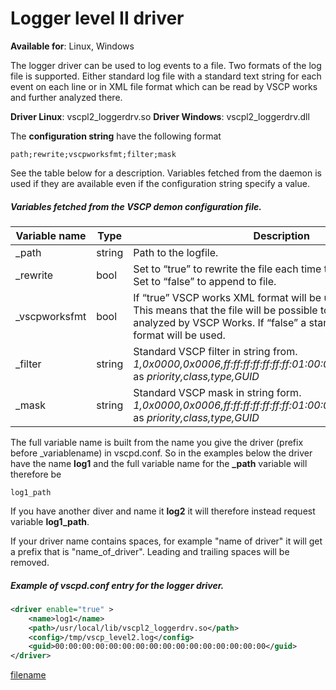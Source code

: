 # Logger level II driver

**Available for**: Linux, Windows

The logger driver can be used to log events to a file. Two formats of the log file is supported. Either standard log file with a standard text string for each event on each line or in XML file format which can be read by VSCP works and further analyzed there.

**Driver Linux**: vscpl2_loggerdrv.so
**Driver Windows**: vscpl2_loggerdrv.dll

The **configuration string** have the following format

    path;rewrite;vscpworksfmt;filter;mask

See the table below for a description. Variables fetched from the daemon is used if they are available even if the configuration string specify a value.

##### Variables fetched from the VSCP demon configuration file.

 | Variable name | Type   | Description  | 
 | ------------- | ----   | -----------  | 
 | _path         | string | Path to the logfile.                                                                                                                                                                                               | 
 | _rewrite      | bool   | Set to “true” to rewrite the file each time the driver is started. Set to “false” to append to file.                                                                                                       | 
 | _vscpworksfmt | bool   | If “true” VSCP works XML format will be used for the log file. This means that the file will be possible to read and further analyzed by VSCP Works. If “false” a standard text based format will be used. | 
 | _filter       | string | Standard VSCP filter in string from. *1,0x0000,0x0006,ff:ff:ff:ff:ff:ff:ff:01:00:00:00:00:00:00:00:00* as *priority,class,type,GUID*                                                                           | 
 | _mask         | string | Standard VSCP mask in string form. *1,0x0000,0x0006,ff:ff:ff:ff:ff:ff:ff:01:00:00:00:00:00:00:00:00* as *priority,class,type,GUID*                                                                             | 

The full variable name is built from the name you give the driver (prefix before _variablename) in vscpd.conf. So in the examples below the driver have the name **log1** and the full variable name for the **_path** variable will therefore be

    log1_path 

If you have another diver and name it  **log2** it will therefore instead request variable **log1_path**. 

If your driver name contains spaces, for example "name of driver" it will get a prefix that is "name_of_driver". Leading and trailing spaces will be removed.

##### Example of vscpd.conf entry for the logger driver.

```xml
<driver enable="true" >
    <name>log1</name>
    <path>/usr/local/lib/vscpl2_loggerdrv.so</path>  
    <config>/tmp/vscp_level2.log</config>           
    <guid>00:00:00:00:00:00:00:00:00:00:00:00:00:00:00:00</guid>
</driver>
```

[filename](./bottom_copyright.md ':include')

